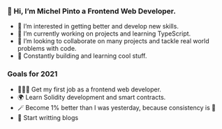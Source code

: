 ### 👋 Hi, I’m Michel Pinto a Frontend Web Developer.

- 👀 I’m interested in getting better and develop new skills.
- 🌱 I’m currently working on projects and learning TypeScript.
- 💞️ I’m looking to collaborate on many projects and tackle real world problems with code.
- 🚀 Constantly building and learning cool stuff.

### Goals for 2021

- 👨🏾‍💻 Get my first job as a frontend web developer.
- 🌍 Learn Solidity development and smart contracts.
- 🪄 Become 1% better than I was yesterday, because consistency is 🔑
- 📓 Start writting blogs




<!---
Michelpinto/Michelpinto is a ✨ special ✨ repository because its `README.md` (this file) appears on your GitHub profile.
You can click the Preview link to take a look at your changes.
--->
